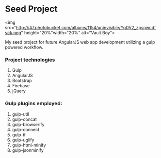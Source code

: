 # Seed Project

<img src="http://i47.photobucket.com/albums/f154/uninvisible/YqDV2_zpspwcdfvck.png" height="20%"width="20%" alt="Vault Boy">

My seed project for future AngularJS web app development utilizing a gulp powered workflow.

### Project technologies
1. Gulp
2. AngularJS
3. Bootstrap
4. Firebase
5. jQuery

### Gulp plugins employed:

1. gulp-util
2. gulp-concat
3. gulp-browserify
4. gulp-connect
5. gulp-if
6. gulp-uglify
7. gulp-html-minify
8. gulp-jsonminify